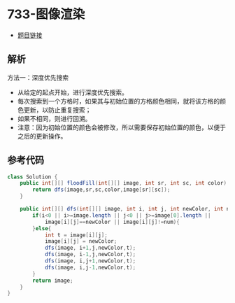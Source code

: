 # 733-图像渲染

- [题目链接](https://leetcode.cn/problems/flood-fill/submissions/)

## 解析

方法一：深度优先搜索
- 从给定的起点开始，进行深度优先搜索。
- 每次搜索到一个方格时，如果其与初始位置的方格颜色相同，就将该方格的颜色更新，以防止重复搜索；
- 如果不相同，则进行回溯。
- 注意：因为初始位置的颜色会被修改，所以需要保存初始位置的颜色，以便于之后的更新操作。

## 参考代码
```Java
class Solution {
    public int[][] floodFill(int[][] image, int sr, int sc, int color) {
        return dfs(image,sr,sc,color,image[sr][sc]);
    }

    public int[][] dfs(int[][] image, int i, int j, int newColor, int num){
        if(i<0 || i>=image.length || j<0 || j>=image[0].length || 
            image[i][j]==newColor || image[i][j]!=num){
        }else{
            int t = image[i][j];
            image[i][j] = newColor;
            dfs(image, i+1,j,newColor,t);
            dfs(image, i-1,j,newColor,t);
            dfs(image, i,j+1,newColor,t);
            dfs(image, i,j-1,newColor,t);
        }
        return image;
    }
}
```
